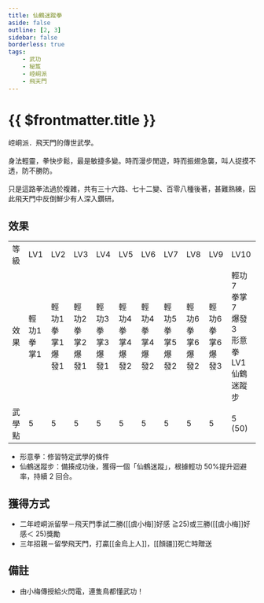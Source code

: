 ```yaml
---
title: 仙鶴迷蹤拳
aside: false
outline: [2, 3]
sidebar: false
borderless: true
tags:
    - 武功
    - 秘笈
    - 崆峒派
    - 飛天門
---
```


# {{ $frontmatter.title }}

<BookItemIcon :size="`medium`" :needLink="false" :no="6003"></BookItemIcon>

崆峒派．飛天門的傳世武學。
<br><br>
身法輕靈，拳快步鬆，最是敏捷多變。時而漫步閒遊，時而振翅急襲，叫人捉摸不透，防不勝防。
<br><br>
只是這路拳法過於複雜，共有三十六路、七十二變、百零八種後著，甚難熟練，因此飛天門中反倒鮮少有人深入鑽研。
<br clear="all" />

## 效果

<table>
    <tr>
        <td>等級</td>
        <td>LV1</td>
        <td>LV2</td>
        <td>LV3</td>
        <td>LV4</td>
        <td>LV5</td>
        <td>LV6</td>
        <td>LV7</td>
        <td>LV8</td>
        <td>LV9</td>
        <td>LV10</td>
    </tr>
    <tr>
        <td>效果</td>
        <td>輕功1<br>拳掌1</td>
        <td>輕功1<br>拳掌1<br>爆發1</td>
        <td>輕功2<br>拳掌2<br>爆發1</td>
        <td>輕功3<br>拳掌3<br>爆發1</td>
        <td>輕功4<br>拳掌4<br>爆發2</td>
        <td>輕功4<br>拳掌4<br>爆發2</td>
        <td>輕功5<br>拳掌5<br>爆發2</td>
        <td>輕功6<br>拳掌6<br>爆發2</td>
        <td>輕功6<br>拳掌6<br>爆發3</td>
        <td>輕功7<br>拳掌7<br>爆發3<br>形意拳LV1<br>仙鶴迷蹤步</td>
    </tr>
    <tr>
        <td>武學點</td>
        <td>5</td>
        <td>5</td>
        <td>5</td>
        <td>5</td>
        <td>5</td>
        <td>5</td>
        <td>5</td>
        <td>5</td>
        <td>5</td>
        <td>5 (50)</td>
    </tr>
</table>

-   形意拳：修習特定武學的條件
-   仙鶴迷蹤步：備揍成功後，獲得一個「仙鶴迷蹤」，根據輕功 50%提升迴避率，持續 2 回合。

## 獲得方式

-   二年崆峒派留學－飛天門季試二勝([[虞小梅]]好感 ≧25)或三勝([[虞小梅]]好感＜ 25)獎勵
-   三年招親－留學飛天門，打贏[[金烏上人]]，[[顏疆]]死亡時贈送

## 備註

-   由小梅傳授給火閃電，連隻鳥都懂武功！
